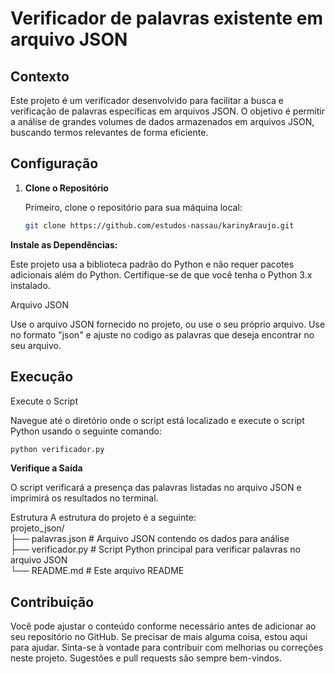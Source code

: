 # Verificador de palavras existente em arquivo JSON

## Contexto

Este projeto é um verificador desenvolvido para facilitar a busca e verificação de palavras específicas em arquivos JSON. O objetivo é permitir a análise de grandes volumes de dados armazenados em arquivos JSON, buscando termos relevantes de forma eficiente.

## Configuração

1. **Clone o Repositório**

   Primeiro, clone o repositório para sua máquina local:

   ```bash
   git clone https://github.com/estudos-nassau/karinyAraujo.git

**Instale as Dependências:**

Este projeto usa a biblioteca padrão do Python e não requer pacotes adicionais além do Python. Certifique-se de que você tenha o Python 3.x instalado.

Arquivo JSON

Use o arquivo JSON fornecido no projeto, ou use o seu próprio arquivo. Use no formato "json" e ajuste no codigo as palavras que deseja encontrar no seu arquivo.
## Execução
Execute o Script

Navegue até o diretório onde o script está localizado e execute o script Python usando o seguinte comando:

   ```bash
python verificador.py
```

**Verifique a Saída**

O script verificará a presença das palavras listadas no arquivo JSON e imprimirá os resultados no terminal.

Estrutura
A estrutura do projeto é a seguinte:
<br>
projeto_json/<br>
├── palavras.json         # Arquivo JSON contendo os dados para análise<br>
├── verificador.py         # Script Python principal para verificar palavras no arquivo JSON<br>
└── README.md              # Este arquivo README<br>

## Contribuição

Você pode ajustar o conteúdo conforme necessário antes de adicionar ao seu repositório no GitHub. Se precisar de mais alguma coisa, estou aqui para ajudar. Sinta-se à vontade para contribuir com melhorias ou correções neste projeto. Sugestões e pull requests são sempre bem-vindos.
